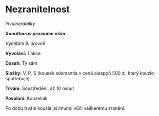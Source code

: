 # Nezranitelnost

*Invulnerability*

***Xanatharuv pruvodce vším***

 *Vymítání 9. úrovně* 

**Vyvolání:** 1 akce

**Dosah:** Ty sám

**Složky:** V, P, S (kousek adamantia v ceně alespoň 500 zl, který kouzlo spotřebuje)

**Trvání:** Soustředění, až 10 minut

**Povolání:** Kouzelník

Po dobu trvání kouzla jsi imunní vůči veškerému zranění.